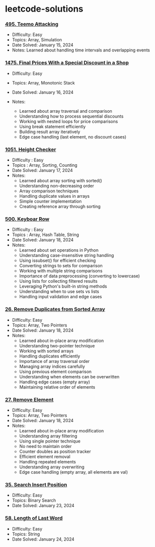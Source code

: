 # leetcode-solutions

### [495. Teemo Attacking](https://leetcode.com/problems/teemo-attacking/)

- Difficulty: Easy
- Topics: Array, Simulation
- Date Solved: January 15, 2024
- Notes: Learned about handling time intervals and overlapping events

### [1475. Final Prices With a Special Discount in a Shop](https://leetcode.com/problems/final-prices-with-a-special-discount-in-a-shop/)

- Difficulty: Easy
- Topics: Array, Monotonic Stack
- Date Solved: January 16, 2024
- Notes:

  - Learned about array traversal and comparison
  - Understanding how to process sequential discounts
  - Working with nested loops for price comparisons
  - Using break statement efficiently
  - Building result array iteratively
  - Edge case handling (last element, no discount cases)

### [1051. Height Checker](https://leetcode.com/problems/height-checker/)

- Difficulty : Easy
- Topics : Array, Sorting, Counting
- Date Solved: January 17, 2024
- Notes:
  - Learned about array sorting with sorted()
  - Understanding non-decreasing order
  - Array comparison techniques
  - Handling duplicate values in arrays
  - Simple counter implementation
  - Creating reference array through sorting

### [500. Keyboar Row](https://leetcode.com/problems/keyboard-row/)

- Difficulty : Easy
- Topics : Array, Hash Table, String
- Date Solved: January 18, 2024
- Notes:
  - Learned about set operations in Python
  - Understanding case-insensitive string handling
  - Using issubset() for efficient checking
  - Converting strings to sets for comparison
  - Working with multiple string comparisons
  - Importance of data preprocessing (converting to lowercase)
  - Using lists for collecting filtered results
  - Leveraging Python's built-in string methods
  - Understanding when to use sets vs lists
  - Handling input validation and edge cases

### [26. Remove Duplicates from Sorted Array](https://leetcode.com/problems/remove-duplicates-from-sorted-array/)

- Difficulty: Easy
- Topics: Array, Two Pointers
- Date Solved: January 18, 2024
- Notes:
  - Learned about in-place array modification
  - Understanding two-pointer technique
  - Working with sorted arrays
  - Handling duplicates efficiently
  - Importance of array traversal order
  - Managing array indices carefully
  - Using previous element comparison
  - Understanding when elements can be overwritten
  - Handling edge cases (empty array)
  - Maintaining relative order of elements

### [27. Remove Element](https://leetcode.com/problems/remove-element/description/)

- Difficulty: Easy
- Topics: Array, Two Pointers
- Date Solved: January 18, 2024
- Notes:
  - Learned about in-place array modification
  - Understanding array filtering
  - Using single pointer technique
  - No need to maintain order
  - Counter doubles as position tracker
  - Efficient element removal
  - Handling repeated elements
  - Understanding array overwriting
  - Edge case handling (empty array, all elements are val)

### [35. Search Insert Position](https://leetcode.com/problems/search-insert-position/)

- Difficulty: Easy
- Topics: Binary Search
- Date Solved: January 23, 2024

### [58. Length of Last Word](https://leetcode.com/problems/length-of-last-word)

- Difficulty: Easy
- Topics: String
- Date Solved: January 24, 2024
